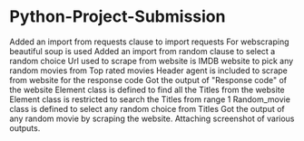 # Python-Project-Submission
Added an import from requests clause to import requests
For webscraping beautiful soup is used
Added an import from random clause to select a random choice
Url used to scrape from website is IMDB website to pick any random movies from Top rated movies
Header agent is included to scrape from website for the response code
Got the output of "Response code" of the website
Element class is defined to find all the Titles from the website
Element class is restricted to search the Titles from range 1
Random_movie class is defined to select any random choice from Titles
Got the output of any random movie by scraping the website.
Attaching screenshot of various outputs.
